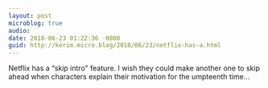 ```yaml
---
layout: post
microblog: true
audio: 
date: 2018-06-23 01:22:36 -0800
guid: http://kerim.micro.blog/2018/06/23/netflix-has-a.html
---
```

Netflix has a “skip intro" feature. I wish they could make another one to skip ahead when characters explain their motivation for the umpteenth time…

